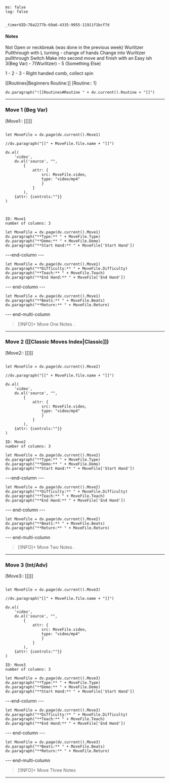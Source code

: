 ```timer
ms: false
log: false


_timerUID:78a2277b-69a6-4335-9955-11911f1bcf7d
```

#### Notes
Not Open or neckbreak (was done in the previous week)
Wurlitzer Pullthrough with L turning - change of hands
Change into Wurlitzer pullthrough Switch
Make into second move
and finish with an Easy ish
3(Beg Var) - 7(Wurlitzer) - 5 (Something Else)

1 - 
2 - 
3 - Right handed comb, collect spin




[[Routines|Beginners Routine:]] [Routine:: 1]
```dataviewjs
dv.paragraph("![[Routines#Routine " + dv.current().Routine + "]]")

```

---
### Move 1 (Beg Var)
[Move1:: [[]]]

```dataviewjs

let MoveFile = dv.page(dv.current().Move1)

//dv.paragraph("[[" + MoveFile.file.name + "]]")

dv.el(
	'video',
	dv.el('source', "",
		{
			attr: { 
				src: MoveFile.video,
				type: "video/mp4"
				}
			}
		),
	{attr: {controls:""}}
)



```


```multi-column-start
ID: Move1
number of columns: 3
```

```dataviewjs
let MoveFile = dv.page(dv.current().Move1)
dv.paragraph("**Type:** " + MoveFile.Type)
dv.paragraph("**Demo:** " + MoveFile.Demo)
dv.paragraph("**Start Hand:** " + MoveFile['Start Hand'])

```

---end-column ---

```dataviewjs
let MoveFile = dv.page(dv.current().Move1)
dv.paragraph("**Difficulty:** " + MoveFile.Difficulty)
dv.paragraph("**Teach:** " + MoveFile.Teach)
dv.paragraph("**End Hand:** " + MoveFile['End Hand'])
```

--- end-column ---

```dataviewjs
let MoveFile = dv.page(dv.current().Move1)
dv.paragraph("**Beats:** " + MoveFile.Beats)
dv.paragraph("**Return:** " + MoveFile.Return)
```

--- end-multi-column 

> [!INFO]+ Move One Notes
> .

---


### Move 2 ([[Classic Moves Index|Classic]])

[Move2:: [[]]]


```dataviewjs

let MoveFile = dv.page(dv.current().Move2)

//dv.paragraph("[[" + MoveFile.file.name + "]]")

dv.el(
	'video',
	dv.el('source', "",
		{
			attr: { 
				src: MoveFile.video,
				type: "video/mp4"
				}
			}
		),
	{attr: {controls:""}}
)

```


```multi-column-start
ID: Move2
number of columns: 3
```

```dataviewjs
let MoveFile = dv.page(dv.current().Move2)
dv.paragraph("**Type:** " + MoveFile.Type)
dv.paragraph("**Demo:** " + MoveFile.Demo)
dv.paragraph("**Start Hand:** " + MoveFile['Start Hand'])

```

---end-column ---

```dataviewjs
let MoveFile = dv.page(dv.current().Move2)
dv.paragraph("**Difficulty:** " + MoveFile.Difficulty)
dv.paragraph("**Teach:** " + MoveFile.Teach)
dv.paragraph("**End Hand:** " + MoveFile['End Hand'])
```

--- end-column ---

```dataviewjs
let MoveFile = dv.page(dv.current().Move2)
dv.paragraph("**Beats:** " + MoveFile.Beats)
dv.paragraph("**Return:** " + MoveFile.Return)
```

--- end-multi-column 

> [!INFO]+ Move Two Notes
> .

---
### Move 3 (Int/Adv)
[Move3:: [[]]]


```dataviewjs

let MoveFile = dv.page(dv.current().Move3)

//dv.paragraph("[[" + MoveFile.file.name + "]]")

dv.el(
	'video',
	dv.el('source', "",
		{
			attr: { 
				src: MoveFile.video,
				type: "video/mp4"
				}
			}
		),
	{attr: {controls:""}}
)

```


```multi-column-start
ID: Move3
number of columns: 3
```

```dataviewjs
let MoveFile = dv.page(dv.current().Move3)
dv.paragraph("**Type:** " + MoveFile.Type)
dv.paragraph("**Demo:** " + MoveFile.Demo)
dv.paragraph("**Start Hand:** " + MoveFile['Start Hand'])

```

---end-column ---

```dataviewjs
let MoveFile = dv.page(dv.current().Move3)
dv.paragraph("**Difficulty:** " + MoveFile.Difficulty)
dv.paragraph("**Teach:** " + MoveFile.Teach)
dv.paragraph("**End Hand:** " + MoveFile['End Hand'])
```

--- end-column ---

```dataviewjs
let MoveFile = dv.page(dv.current().Move3)
dv.paragraph("**Beats:** " + MoveFile.Beats)
dv.paragraph("**Return:** " + MoveFile.Return)
```

--- end-multi-column 

> [!INFO]+ Move Three Notes
> 
---



